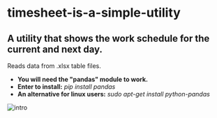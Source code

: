 # timesheet-is-a-simple-utility
## A utility that shows the work schedule for the current and next day.

Reads data from .xlsx table files.
- **You will need the "pandas" module to work.**
- **Enter to install:** *pip install pandas*
- **An alternative for linux users:** *sudo apt-get install python-pandas*

![intro](https://github.com/user-attachments/assets/16e18394-4edb-4c5c-bcd5-11c848c40758)
